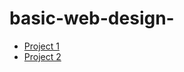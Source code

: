 # basic-web-design-



<ul>
    <li><a href="Project1/index.html" target= "blank">Project 1</a></li>
    <li><a href="Project2/index.html" target= "blank">Project 2</a></li>
</ul>